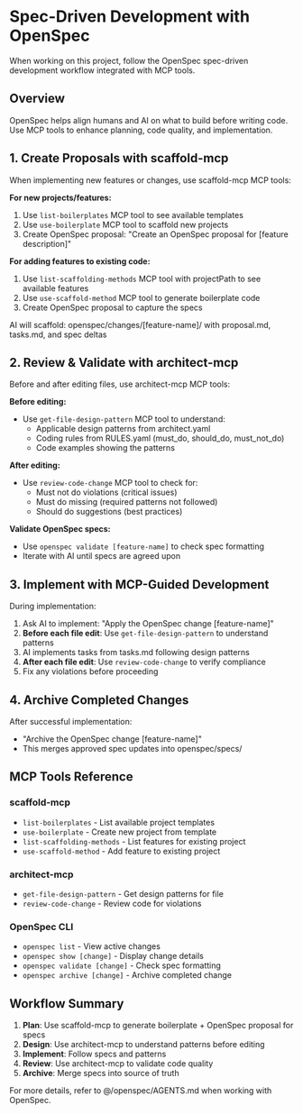 # Spec-Driven Development with OpenSpec

When working on this project, follow the OpenSpec spec-driven development workflow integrated with MCP tools.

## Overview
OpenSpec helps align humans and AI on what to build before writing code. Use MCP tools to enhance planning, code quality, and implementation.


## 1. Create Proposals with scaffold-mcp

When implementing new features or changes, use scaffold-mcp MCP tools:

**For new projects/features:**
1. Use `list-boilerplates` MCP tool to see available templates
2. Use `use-boilerplate` MCP tool to scaffold new projects
3. Create OpenSpec proposal: "Create an OpenSpec proposal for [feature description]"

**For adding features to existing code:**
1. Use `list-scaffolding-methods` MCP tool with projectPath to see available features
2. Use `use-scaffold-method` MCP tool to generate boilerplate code
3. Create OpenSpec proposal to capture the specs


AI will scaffold: openspec/changes/[feature-name]/ with proposal.md, tasks.md, and spec deltas


## 2. Review & Validate with architect-mcp

Before and after editing files, use architect-mcp MCP tools:

**Before editing:**
- Use `get-file-design-pattern` MCP tool to understand:
  - Applicable design patterns from architect.yaml
  - Coding rules from RULES.yaml (must_do, should_do, must_not_do)
  - Code examples showing the patterns

**After editing:**
- Use `review-code-change` MCP tool to check for:
  - Must not do violations (critical issues)
  - Must do missing (required patterns not followed)
  - Should do suggestions (best practices)

**Validate OpenSpec specs:**
- Use `openspec validate [feature-name]` to check spec formatting
- Iterate with AI until specs are agreed upon


## 3. Implement with MCP-Guided Development

During implementation:
1. Ask AI to implement: "Apply the OpenSpec change [feature-name]"
2. **Before each file edit**: Use `get-file-design-pattern` to understand patterns
3. AI implements tasks from tasks.md following design patterns
4. **After each file edit**: Use `review-code-change` to verify compliance
5. Fix any violations before proceeding


## 4. Archive Completed Changes

After successful implementation:
- "Archive the OpenSpec change [feature-name]"
- This merges approved spec updates into openspec/specs/


## MCP Tools Reference


### scaffold-mcp
- `list-boilerplates` - List available project templates
- `use-boilerplate` - Create new project from template
- `list-scaffolding-methods` - List features for existing project
- `use-scaffold-method` - Add feature to existing project


### architect-mcp
- `get-file-design-pattern` - Get design patterns for file
- `review-code-change` - Review code for violations


### OpenSpec CLI
- `openspec list` - View active changes
- `openspec show [change]` - Display change details
- `openspec validate [change]` - Check spec formatting
- `openspec archive [change]` - Archive completed change


## Workflow Summary

1. **Plan**: Use scaffold-mcp to generate boilerplate + OpenSpec proposal for specs
2. **Design**: Use architect-mcp to understand patterns before editing
3. **Implement**: Follow specs and patterns
4. **Review**: Use architect-mcp to validate code quality
5. **Archive**: Merge specs into source of truth

For more details, refer to @/openspec/AGENTS.md when working with OpenSpec.